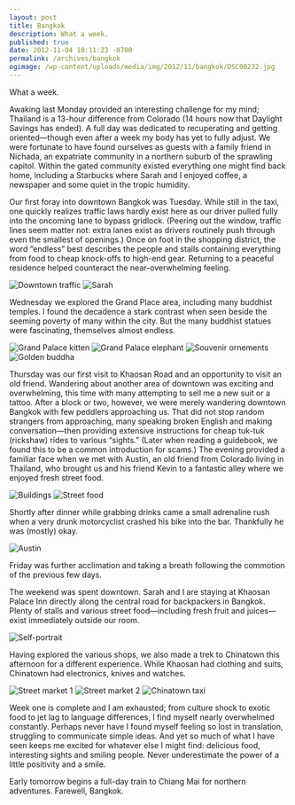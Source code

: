 ```yaml
---
layout: post
title: Bangkok
description: What a week.
published: true
date: 2012-11-04 10:11:23 -0700
permalink: /archives/bangkok
ogimage: /wp-content/uploads/media/img/2012/11/bangkok/DSC00232.jpg
---
```

What a week.

Awaking last Monday provided an interesting challenge for my mind; Thailand is a 13-hour difference from Colorado (14 hours now that Daylight Savings has ended). A full day was dedicated to recuperating and getting oriented—though even after a week my body has yet to fully adjust. We were fortunate to have found ourselves as guests with a family friend in Nichada, an expatriate community in a northern suburb of the sprawling capitol. Within the gated community existed everything one might find back home, including a Starbucks where Sarah and I enjoyed coffee, a newspaper and some quiet in the tropic humidity.

Our first foray into downtown Bangkok was Tuesday. While still in the taxi, one quickly realizes traffic laws hardly exist here as our driver pulled fully into the oncoming lane to bypass gridlock. (Peering out the window, traffic lines seem matter not: extra lanes exist as drivers routinely push through even the smallest of openings.) Once on foot in the shopping district, the word &#8220;endless&#8221; best describes the people and stalls containing everything from food to cheap knock-offs to high-end gear. Returning to a peaceful residence helped counteract the near-overwhelming feeling.

![Downtown traffic][1] 
![Sarah][2] 

Wednesday we explored the Grand Place area, including many buddhist temples. I found the decadence a stark contrast when seen beside the seeming poverty of many within the city. But the many buddhist statues were fascinating, themselves almost endless.

![Grand Palace kitten][3] 
![Grand Palace elephant][4] 
![Souvenir ornements][5] 
![Golden buddha][6] 

Thursday was our first visit to Khaosan Road and an opportunity to visit an old friend. Wandering about another area of downtown was exciting and overwhelming, this time with many attempting to sell me a new suit or a tattoo. After a block or two, however, we were merely wandering downtown Bangkok with few peddlers approaching us. That did not stop random strangers from approaching, many speaking broken English and making conversation—then providing extensive instructions for cheap tuk-tuk (rickshaw) rides to various &#8220;sights.&#8221; (Later when reading a guidebook, we found this to be a common introduction for scams.) The evening provided a familiar face when we met with Austin, an old friend from Colorado living in Thailand, who brought us and his friend Kevin to a fantastic alley where we enjoyed fresh street food.

![Buildings][7] 
![Street food][8] 

Shortly after dinner while grabbing drinks came a small adrenaline rush when a very drunk motorcyclist crashed his bike into the bar. Thankfully he was (mostly) okay.

![Austin][9] 

Friday was further acclimation and taking a breath following the commotion of the previous few days.

The weekend was spent downtown. Sarah and I are staying at Khaosan Palace Inn directly along the central road for backpackers in Bangkok. Plenty of stalls and various street food—including fresh fruit and juices—exist immediately outside our room.


![Self-portrait][10] 

Having explored the various shops, we also made a trek to Chinatown this afternoon for a different experience. While Khaosan had clothing and suits, Chinatown had electronics, knives and watches.

![Street market 1][11] 
![Street market 2][12] 
![Chinatown taxi][13] 

Week one is complete and I am exhausted; from culture shock to exotic food to jet lag to language differences, I find myself nearly overwhelmed constantly. Perhaps never have I found myself feeling so lost in translation, struggling to communicate simple ideas. And yet so much of what I have seen keeps me excited for whatever else I might find: delicious food, interesting sights and smiling people. Never underestimate the power of a little positivity and a smile.

Early tomorrow begins a full-day train to Chiang Mai for northern adventures. Farewell, Bangkok.

 [1]: /wp-content/uploads/media/img/2012/11/bangkok/DSC00105.jpg
 [2]: /wp-content/uploads/media/img/2012/11/bangkok/DSC00132.jpg
 [3]: /wp-content/uploads/media/img/2012/11/bangkok/DSC00169.jpg
 [4]: /wp-content/uploads/media/img/2012/11/bangkok/DSC00181.jpg
 [5]: /wp-content/uploads/media/img/2012/11/bangkok/DSC00189.jpg
 [6]: /wp-content/uploads/media/img/2012/11/bangkok/DSC00200.jpg
 [7]: /wp-content/uploads/media/img/2012/11/bangkok/DSC00227.jpg
 [8]: /wp-content/uploads/media/img/2012/11/bangkok/DSC00232.jpg
 [9]: /wp-content/uploads/media/img/2012/11/bangkok/DSC00236.jpg
 [10]: /wp-content/uploads/media/img/2012/11/bangkok/DSC00245.jpg
 [11]: /wp-content/uploads/media/img/2012/11/bangkok/DSC00269.jpg
 [12]: /wp-content/uploads/media/img/2012/11/bangkok/DSC00270.jpg
 [13]: /wp-content/uploads/media/img/2012/11/bangkok/DSC00281.jpg